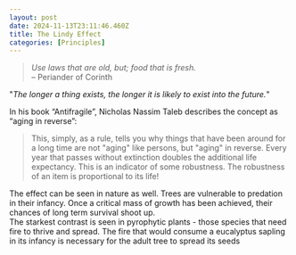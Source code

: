 ```yaml
---
layout: post
date: 2024-11-13T23:11:46.460Z
title: The Lindy Effect
categories: [Principles]
---
```


> _Use laws that are old, but; food that is fresh._  
> – Periander of Corinth

"_The longer a thing exists, the longer it is likely to exist into the future._"

In his book “Antifragile”, Nicholas Nassim Taleb describes the concept as “aging in reverse”:

> This, simply, as a rule, tells you why things that have been around for a long time are not "aging" like persons, but "aging" in reverse. Every year that passes without extinction doubles the additional life expectancy. This is an indicator of some robustness. The robustness of an item is proportional to its life!

The effect can be seen in nature as well. Trees are vulnerable to predation in their infancy. Once a critical mass of growth has been achieved, their chances of long term survival shoot up.  
The starkest contrast is seen in pyrophytic plants - those species that need fire to thrive and spread. The fire that would consume a eucalyptus sapling in its infancy is necessary for the adult tree to spread its seeds
